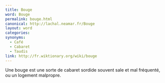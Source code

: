 ```yaml
---
title: Bouge
word: Bouge
permalink: bouge.html
canonical: http://lachal.neamar.fr/Bouge
layout: word
categories:
synonyms:
  - Café
  - Cabaret
  - Taudis
link: http://fr.wiktionary.org/wiki/bouge
---
```


Une bouge est une sorte de cabaret sordide souvent sale et mal fréquenté, ou un logement malpropre.

